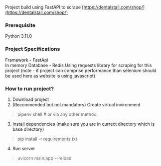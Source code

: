 Project build using FastAPI to scrape [https://dentalstall.com/shop/](https://dentalstall.com/shop/)

### Prerequisite
Python 3.11.0 


### Project Specifications
Framework - FastApi <br/>
In memory Database - Redis
Using requests library for scraping for this project (note - if project can comprise performance than selenium should be used here as website is using javascript)

### How to run project?
1. Download project
2. (Recommended but not mandatory) Create virtual invironment
> pipenv shell # or via any other method
3. Install dependencies (make sure you are in currect directory which is base directory)
> pip install -r requirements.txt
4. Run server
> uvicorn main:app --reload

